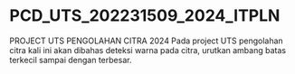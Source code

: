 # PCD_UTS_202231509_2024_ITPLN
PROJECT UTS PENGOLAHAN CITRA 2024
Pada project UTS pengolahan citra kali ini akan dibahas deteksi warna pada citra, urutkan ambang batas terkecil sampai dengan terbesar.
